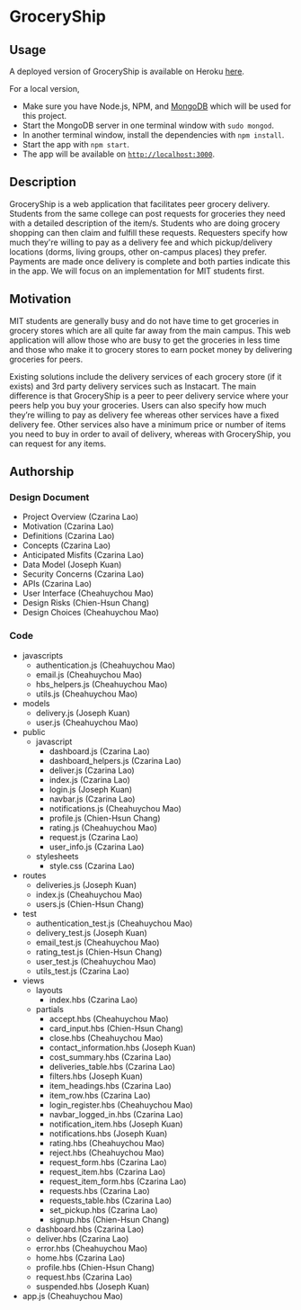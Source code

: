 # GroceryShip

## Usage
A deployed version of GroceryShip is available on Heroku [here](http://groceryship.herokuapp.com/).

For a local version,
- Make sure you have Node.js, NPM, and [MongoDB](https://www.mongodb.com/download-center?jmp=nav#community) which will be used for this project.
- Start the MongoDB server in one terminal window with `sudo mongod`.
- In another terminal window, install the dependencies with `npm install`.
- Start the app with `npm start`.
- The app will be available on [`http://localhost:3000`](http://localhost:3000).

## Description
GroceryShip is a web application that facilitates peer grocery delivery. Students from the same college can post requests for groceries they need with a detailed description of the item/s. Students who are doing grocery shopping can then claim and fulfill these requests. Requesters specify how much they're willing to pay as a delivery fee and which pickup/delivery locations (dorms, living groups, other on-campus places) they prefer. Payments are made once delivery is complete and both parties indicate this in the app. We will focus on an implementation for MIT students first. 

## Motivation
MIT students are generally busy and do not have time to get groceries in grocery stores which are all quite far away from the main campus. This web application will allow those who are busy to get the groceries in less time and those who make it to grocery stores to earn pocket money by delivering groceries for peers. 

Existing solutions include the delivery services of each grocery store (if it exists) and 3rd party delivery services such as Instacart. The main difference is that GroceryShip is a peer to peer delivery service where your peers help you buy your groceries. Users can also specify how much they’re willing to pay as delivery fee whereas other services have a fixed delivery fee. Other services also have a minimum price or number of items you need to buy in order to avail of delivery, whereas with GroceryShip, you can request for any items.

## Authorship
### Design Document
- Project Overview (Czarina Lao)
- Motivation (Czarina Lao)
- Definitions (Czarina Lao)
- Concepts (Czarina Lao)
- Anticipated Misfits (Czarina Lao)
- Data Model (Joseph Kuan)
- Security Concerns (Czarina Lao)
- APIs (Czarina Lao)
- User Interface (Cheahuychou Mao)
- Design Risks (Chien-Hsun Chang)
- Design Choices (Cheahuychou Mao)

### Code
- javascripts
    - authentication.js (Cheahuychou Mao)
    - email.js (Cheahuychou Mao)
    - hbs_helpers.js (Cheahuychou Mao)
    - utils.js (Cheahuychou Mao)
- models
    - delivery.js (Joseph Kuan)
    - user.js (Cheahuychou Mao)
- public
    - javascript
        - dashboard.js (Czarina Lao)
        - dashboard_helpers.js (Czarina Lao)
        - deliver.js (Czarina Lao)
        - index.js (Czarina Lao)
        - login.js (Joseph Kuan)
        - navbar.js (Czarina Lao)
        - notifications.js (Cheahuychou Mao)
        - profile.js (Chien-Hsun Chang)
        - rating.js (Cheahuychou Mao)
        - request.js (Czarina Lao)
        - user_info.js (Czarina Lao)
    - stylesheets
        - style.css (Czarina Lao)
- routes
    - deliveries.js (Joseph Kuan)
    - index.js (Cheahuychou Mao)
    - users.js (Chien-Hsun Chang)
- test
    - authentication_test.js (Cheahuychou Mao)
    - delivery_test.js (Joseph Kuan)
    - email_test.js (Cheahuychou Mao)
    - rating_test.js (Chien-Hsun Chang)
    - user_test.js (Cheahuychou Mao)
    - utils_test.js (Czarina Lao)
- views
    - layouts
        - index.hbs (Czarina Lao)
    - partials
        - accept.hbs (Cheahuychou Mao)
        - card_input.hbs (Chien-Hsun Chang)
        - close.hbs (Cheahuychou Mao)
        - contact_information.hbs (Joseph Kuan)
        - cost_summary.hbs (Czarina Lao)
        - deliveries_table.hbs (Czarina Lao)
        - filters.hbs (Joseph Kuan)
        - item_headings.hbs (Czarina Lao)
        - item_row.hbs (Czarina Lao)
        - login_register.hbs (Cheahuychou Mao)
        - navbar_logged_in.hbs (Czarina Lao)
        - notification_item.hbs (Joseph Kuan)
        - notifications.hbs (Joseph Kuan)
        - rating.hbs (Cheahuychou Mao)
        - reject.hbs (Cheahuychou Mao)
        - request_form.hbs (Czarina Lao)
        - request_item.hbs (Czarina Lao)
        - request_item_form.hbs (Czarina Lao)
        - requests.hbs (Czarina Lao)
        - requests_table.hbs (Czarina Lao)
        - set_pickup.hbs (Czarina Lao)
        - signup.hbs (Chien-Hsun Chang)
    - dashboard.hbs (Czarina Lao)
    - deliver.hbs (Czarina Lao)
    - error.hbs (Cheahuychou Mao)
    - home.hbs (Czarina Lao)
    - profile.hbs (Chien-Hsun Chang)
    - request.hbs (Czarina Lao)
    - suspended.hbs (Joseph Kuan)
- app.js (Cheahuychou Mao)
